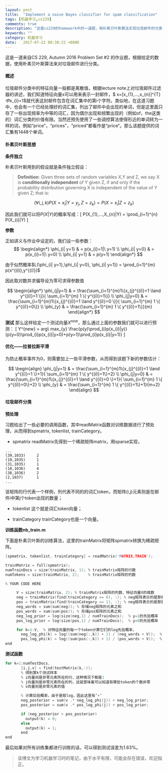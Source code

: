 ```yaml
---
layout: post
title:  "Implement a naive Bayes classifier for spam classification"
tags: [机器学习,cs229]
comments: true
description: "这是cs229的homework中的一道题，用朴素贝叶斯算法实现垃圾邮件的分类，并且使用多项事件模型和拉普拉斯平滑。"
keywords: ""
category: 机器学习
date:   2017-07-22 00:38:22 +0800
---
```



这是一道来自CS 229, Autumn 2016 Problem Set #2 的作业题，根据给定的数据，使用朴素贝叶斯算法来对垃圾邮件进行分类。


#### 概述

垃圾邮件分类中的特征向量一般都是离散值，根据lecture note上对垃圾邮件过滤器的讲述，我们知道特征向量x可以用来表示一封邮件，$ x=[x_{1},...,x_{n}]^{T}$中$x_{i}=1$就代表这封邮件包含在词汇集中的第i个字符。类似地，在这道习题中，也会有一个已经处理好的词汇集，列出了邮件中会出现的单词，但是这里面只存了一些出现频率为中等的词汇，因为偶尔出现和频繁出现的（例如of，the这类的）词汇分类的价值有限。当然还预先使用了一些调控算法使得形近的单词转为一样的词，例如“price”，“prices”，“priced”都看作是“price“。那么该题提供的词汇集有1448个单词。


#### 朴素贝叶斯思想

**条件独立**

朴素贝叶斯用到的假设就是条件独立假设：

>**Definition**: Given three sets of random variables X,Y and Z, we say X is **conditionally independent** of Y given Z, if and only if the probability distribution governing X is independent of the value of Y given Z; that is:

$$(\forall i,j,k) P(X=x_{i}|Y=y_{j},Z=z_{k})=P(X=x_{i}|Z=z_{k})$$


因此我们就可以将$P(X|Y)$的概率写成：\[  P(X_{1},...,X_{n}|Y) = \prod_{i=1}^{n} P(X_{i}|Y) \]

<!--more-->

**参数**

正如讲义与作业中设定的，我们设一些参数：
$$ \begin{align*}
 \phi_{i| y=1} & = p(x_{i}=1|\ y=1) \\
 \phi_{i| y=0} & = p(x_{i}=1|\ y=0) \\
 \phi_{i| y=1} & = p(y=1) 
 \end{align*}
$$

由于似然概率$L(\phi_{i| y=1},\phi_{i| y=0}, \phi_{i| y=1}) = \prod_{i=1}^{m} p(x^{(i)},y^{(i)})$

因此取对数并求偏导设为零可求得参数值

$$
\begin{align*}
\phi_{j|y=1} & = \frac{\sum_{i=1}^{m}1\{x_{j}^{(i)}=1 \land y^{(i)}=1 \}}{ \sum_{i=1}^{m} 1 \{ y^{(i)}=1\}} \\
\phi_{j|y=0} & = \frac{\sum_{i=1}^{m}1\{x_{j}^{(i)}=1 \land y^{(i)}=0 \}}{ \sum_{i=1}^{m} 1 \{ y^{(i)}=0\}} \\
\phi_{y} & = \frac{\sum_{i=1}^{m} 1 \{ y^{(i)}=1\}}{m}
\end{align*}
$$


**测试**
那么这样给定一个测试向量$X^{new}$，那么通过上面的参数我们就可以进行预测：
\[ Y^{new} = arg\ max_{y} \frac{p(y)\prod_{i}p(x_{i}|y)}{p(y=0)\prod_{i}p(x_{i}|y=0)+p(y=1)\prod_{i}p(x_{i}|y=1)} \]

#### 优化——拉普拉斯平滑

为防止概率事件为0，则需要加上一些平滑参数，从而得到该题下新的参数估计：

$$
\begin{align}
\phi_{j|y=1} & = \frac{\sum_{i=1}^{m}1\{x_{j}^{(i)}=1 \land y^{(i)}=1 \}+1}{ \sum_{i=1}^{m} 1 \{ y^{(i)}=1\}+2} \\
\phi_{j|y=0} & = \frac{\sum_{i=1}^{m}1\{x_{j}^{(i)}=1 \land y^{(i)}=0 \}+1}{ \sum_{i=1}^{m} 1 \{ y^{(i)}=0\}+2} \\
\phi_{y} & = \frac{\sum_{i=1}^{m} 1 \{ y^{(i)}=1\}+1}{m+2}
\end{align}
$$


#### 垃圾邮件分类

**预处理**

习题给出了一些必要的调用函数，其中readMatrix函数对训练数据进行了预处理，从而得到spmatrix, tokenlist, trainCategory。

- spmatrix
readMatrix先得到一个稀疏矩阵matrix，用sparse实现，

```
...
(39,1033)     2
(10,1035)     1
(31,1035)     1
(18,1036)     4
(38,1036)     2
(2,1037)      1
...
```

该矩阵的行代表一个样例，列代表不同的的词汇token，而矩阵(i,j)元素则是在邮件i中第j个token出现的数量；

- tokenlist
这个就是词汇token向量；

- trainCategory
trainCategory也是一个向量。

**训练函数nb_train.m**

下面是朴素贝叶斯的训练算法，这里的trainMatrix将矩阵spmatrix转换为稀疏矩阵。

```c
[spmatrix, tokenlist, trainCategory] = readMatrix('MATRIX.TRAIN');

trainMatrix = full(spmatrix);
numTrainDocs = size(trainMatrix, 1); % trainMatrix矩阵的行数
numTokens = size(trainMatrix, 2);    % trainMatrix矩阵的列数  

% YOUR CODE HERE

     V = size(trainMatrix, 2); % trainMatrix矩阵的列数，特征向量X的维数
     neg = trainMatrix(find(trainCategory == 0), :); % neg矩阵表示的是那些标签为0的样本
     pos = trainMatrix(find(trainCategory == 1), :); % neg矩阵表示的是那些标签为1的样本
     neg_words = sum(sum(neg)); % 存储neg矩阵的元素之和
     pos_words = sum(sum(pos)); % 存储pos矩阵的元素之和
     neg_log_prior = log(size(neg,1) / numTrainDocs);  % y=1的先验概率
     pos_log_prior = log(size(pos,1) / numTrainDocs);  % y=0的先验概率

     for k=1:V,  % 对特征向量的每一个token计算它们的log先验概率，
       neg_log_phi(k) = log((sum(neg(:,k)) + 1) / (neg_words + V));  % 对应公式(1)，注意这里的token计算的是出现的个数
       pos_log_phi(k) = log((sum(pos(:,k)) + 1) / (pos_words + V));  % 对应公式(2) 
end
```

**测试函数**

```c
for k=1:numTestDocs,
       [i,j,v] = find(testMatrix(k,:)); 
       % 得到第k个测试样本 
       % i向量则是非零元素所在的行，这种情况下都是1
       % j向量则是非零元素所在的列，这就意味着可以知道有哪些token的个数非零 
       % v向量则是非零元素的值

       % 计算后验概率，由于是取log，因此这里有‘+’
       neg_posterior = sum(v .* neg_log_phi(j)) + neg_log_prior; 
       pos_posterior = sum(v .* pos_log_phi(j)) + pos_log_prior;

       if (neg_posterior > pos_posterior)
         output(k) = 0;
       else
         output(k) = 1;
       end
end
```

最后如果对所有训练集都进行训练的话，可以得到测试误差为1.63%。



>该博文为学习机器学习时的笔记，由于水平有限，可能会存在错误，欢迎指正。

